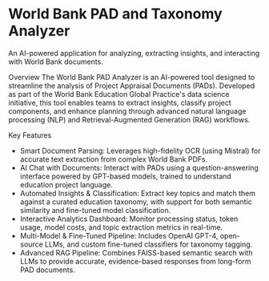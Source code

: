 # World Bank PAD and Taxonomy Analyzer
An AI-powered application for analyzing, extracting insights, and interacting with World Bank documents.

Overview
The World Bank PAD Analyzer is an AI-powered tool designed to streamline the analysis of Project Appraisal Documents (PADs). Developed as part of the World Bank Education Global Practice's data science initiative, this tool enables teams to extract insights, classify project components, and enhance planning through advanced natural language processing (NLP) and Retrieval-Augmented Generation (RAG) workflows.

Key Features

* Smart Document Parsing: Leverages high-fidelity OCR (using Mistral) for accurate text extraction from complex World Bank PDFs.
* AI Chat with Documents: Interact with PADs using a question-answering interface powered by GPT-based models, trained to understand education project language.
* Automated Insights & Classification: Extract key topics and match them against a curated education taxonomy, with support for both semantic similarity and fine-tuned model classification.
* Interactive Analytics Dashboard: Monitor processing status, token usage, model costs, and topic extraction metrics in real-time.
* Multi-Model & Fine-Tuned Pipeline: Includes OpenAI GPT-4, open-source LLMs, and custom fine-tuned classifiers for taxonomy tagging.
* Advanced RAG Pipeline: Combines FAISS-based semantic search with LLMs to provide accurate, evidence-based responses from long-form PAD documents.
